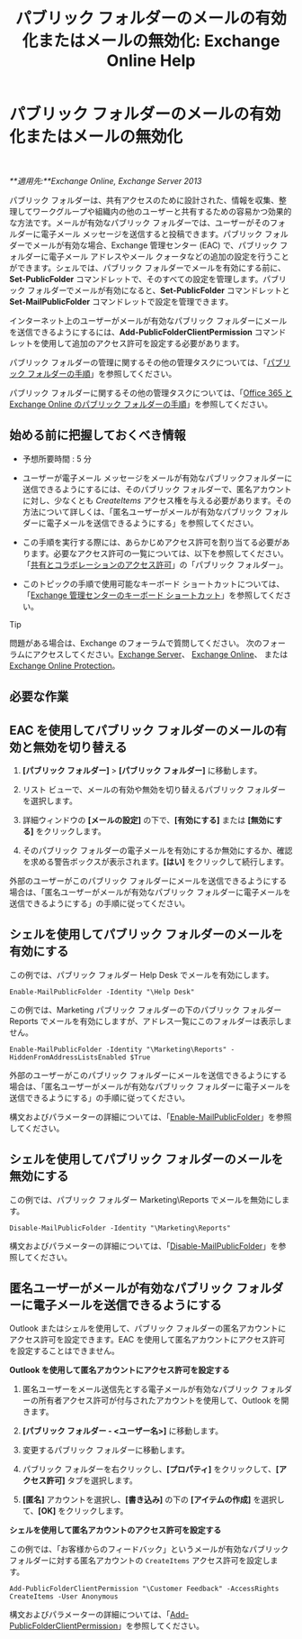 ﻿---
title: 'パブリック フォルダーのメールの有効化またはメールの無効化: Exchange Online Help'
TOCTitle: パブリック フォルダーのメールの有効化またはメールの無効化
ms:assetid: 3d69f76d-ff3c-46c1-b962-6a1baa425d8a
ms:mtpsurl: https://technet.microsoft.com/ja-jp/library/Aa997560(v=EXCHG.150)
ms:contentKeyID: 49896213
ms.date: 05/22/2018
mtps_version: v=EXCHG.150
ms.translationtype: HT
---

# パブリック フォルダーのメールの有効化またはメールの無効化

 

_**適用先:**Exchange Online, Exchange Server 2013_

パブリック フォルダーは、共有アクセスのために設計された、情報を収集、整理してワークグループや組織内の他のユーザーと共有するための容易かつ効果的な方法です。メールが有効なパブリック フォルダーでは、ユーザーがそのフォルダーに電子メール メッセージを送信すると投稿できます。パブリック フォルダーでメールが有効な場合、Exchange 管理センター (EAC) で、パブリック フォルダーに電子メール アドレスやメール クォータなどの追加の設定を行うことができます。シェルでは、パブリック フォルダーでメールを有効にする前に、**Set-PublicFolder** コマンドレットで、そのすべての設定を管理します。パブリック フォルダーでメールが有効になると、**Set-PublicFolder** コマンドレットと **Set-MailPublicFolder** コマンドレットで設定を管理できます。

インターネット上のユーザーがメールが有効なパブリック フォルダーにメールを送信できるようにするには、**Add-PublicFolderClientPermission** コマンドレットを使用して追加のアクセス許可を設定する必要があります。

パブリック フォルダーの管理に関するその他の管理タスクについては、「[パブリック フォルダーの手順](public-folder-procedures-exchange-2013-help.md)」を参照してください。

パブリック フォルダーに関するその他の管理タスクについては、「[Office 365 と Exchange Online のパブリック フォルダーの手順](https://technet.microsoft.com/ja-jp/library/jj966272\(v=exchg.150\))」を参照してください。

## 始める前に把握しておくべき情報

  - 予想所要時間 : 5 分

  - ユーザーが電子メール メッセージをメールが有効なパブリックフォルダーに送信できるようにするには、そのパブリック フォルダーで、匿名アカウントに対し、少なくとも *CreateItems* アクセス権を与える必要があります。その方法について詳しくは、「匿名ユーザーがメールが有効なパブリック フォルダーに電子メールを送信できるようにする」を参照してください。

  - この手順を実行する際には、あらかじめアクセス許可を割り当てる必要があります。必要なアクセス許可の一覧については、以下を参照してください。「[共有とコラボレーションのアクセス許可](sharing-and-collaboration-permissions-exchange-2013-help.md)」の「パブリック フォルダー」。

  - このトピックの手順で使用可能なキーボード ショートカットについては、「[Exchange 管理センターのキーボード ショートカット](keyboard-shortcuts-in-the-exchange-admin-center-exchange-online-protection-help.md)」を参照してください。


> [!TIP]
> 問題がある場合は、Exchange のフォーラムで質問してください。 次のフォーラムにアクセスしてください。<A href="https://go.microsoft.com/fwlink/p/?linkid=60612">Exchange Server</A>、 <A href="https://go.microsoft.com/fwlink/p/?linkid=267542">Exchange Online</A>、 または <A href="https://go.microsoft.com/fwlink/p/?linkid=285351">Exchange Online Protection</A>。



## 必要な作業

## EAC を使用してパブリック フォルダーのメールの有効と無効を切り替える

1.  **\[パブリック フォルダー\]** \> **\[パブリック フォルダー\]** に移動します。

2.  リスト ビューで、メールの有効や無効を切り替えるパブリック フォルダーを選択します。

3.  詳細ウィンドウの **\[メールの設定\]** の下で、**\[有効にする\]** または **\[無効にする\]** をクリックします。

4.  そのパブリック フォルダーの電子メールを有効にするか無効にするか、確認を求める警告ボックスが表示されます。**\[はい\]** をクリックして続行します。

外部のユーザーがこのパブリック フォルダーにメールを送信できるようにする場合は、「匿名ユーザーがメールが有効なパブリック フォルダーに電子メールを送信できるようにする」の手順に従ってください。

## シェルを使用してパブリック フォルダーのメールを有効にする

この例では、パブリック フォルダー Help Desk でメールを有効にします。

    Enable-MailPublicFolder -Identity "\Help Desk"

この例では、Marketing パブリック フォルダーの下のパブリック フォルダー Reports でメールを有効にしますが、アドレス一覧にこのフォルダーは表示しません。

    Enable-MailPublicFolder -Identity "\Marketing\Reports" -HiddenFromAddressListsEnabled $True

外部のユーザーがこのパブリック フォルダーにメールを送信できるようにする場合は、「匿名ユーザーがメールが有効なパブリック フォルダーに電子メールを送信できるようにする」の手順に従ってください。

構文およびパラメーターの詳細については、「[Enable-MailPublicFolder](https://technet.microsoft.com/ja-jp/library/aa998824\(v=exchg.150\))」を参照してください。

## シェルを使用してパブリック フォルダーのメールを無効にする

この例では、パブリック フォルダー Marketing\\Reports でメールを無効にします。

    Disable-MailPublicFolder -Identity "\Marketing\Reports"

構文およびパラメーターの詳細については、「[Disable-MailPublicFolder](https://technet.microsoft.com/ja-jp/library/bb123781\(v=exchg.150\))」を参照してください。

## 匿名ユーザーがメールが有効なパブリック フォルダーに電子メールを送信できるようにする

Outlook またはシェルを使用して、パブリック フォルダーの匿名アカウントにアクセス許可を設定できます。EAC を使用して匿名アカウントにアクセス許可を設定することはできません。

**Outlook を使用して匿名アカウントにアクセス許可を設定する**

1.  匿名ユーザーをメール送信先とする電子メールが有効なパブリック フォルダーの所有者アクセス許可が付与されたアカウントを使用して、Outlook を開きます。

2.  **\[パブリック フォルダー - \<ユーザー名\>\]** に移動します。

3.  変更するパブリック フォルダーに移動します。

4.  パブリック フォルダーを右クリックし、**\[プロパティ\]** をクリックして、**\[アクセス許可\]** タブを選択します。

5.  **\[匿名\]** アカウントを選択し、**\[書き込み\]** の下の **\[アイテムの作成\]** を選択して、**\[OK\]** をクリックします。

**シェルを使用して匿名アカウントのアクセス許可を設定する**

この例では、「お客様からのフィードバック」というメールが有効なパブリック フォルダーに対する匿名アカウントの `CreateItems` アクセス許可を設定します。

    Add-PublicFolderClientPermission "\Customer Feedback" -AccessRights CreateItems -User Anonymous

構文およびパラメーターの詳細については、「[Add-PublicFolderClientPermission](https://technet.microsoft.com/ja-jp/library/bb124743\(v=exchg.150\))」を参照してください。

